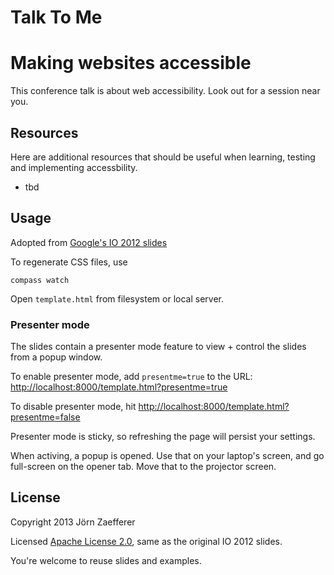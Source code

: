 # Talk To Me
# Making websites accessible

This conference talk is about web accessibility. Look out for a session near you.

## Resources

Here are additional resources that should be useful when learning, testing and implementing accessbility.

* tbd

## Usage

Adopted from [Google's IO 2012 slides](https://code.google.com/p/io-2012-slides/)

To regenerate CSS files, use

    compass watch

Open `template.html` from filesystem or local server.

### Presenter mode

The slides contain a presenter mode feature to view + control the slides
from a popup window.

To enable presenter mode, add `presentme=true` to the URL: [http://localhost:8000/template.html?presentme=true](http://localhost:8000/template.html?presentme=true)

To disable presenter mode, hit [http://localhost:8000/template.html?presentme=false](http://localhost:8000/template.html?presentme=false)

Presenter mode is sticky, so refreshing the page will persist your settings.

When activing, a popup is opened. Use that on your laptop's screen, and go full-screen on the opener tab. Move that to the projector screen.

## License

Copyright 2013 Jörn Zaefferer

Licensed [Apache License 2.0](http://www.apache.org/licenses/LICENSE-2.0), same as the original IO 2012 slides.

You're welcome to reuse slides and examples.
